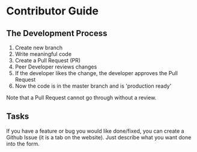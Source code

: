 # Contributor Guide #

## The Development Process ##

1. Create new branch
2. Write meaningful code
3. Create a Pull Request (PR)
4. Peer Developer reviews changes
5. If the developer likes the change, the developer approves the Pull Request
6. Now the code is in the master branch and is 'production ready'

Note that a Pull Request cannot go through without a review.

## Tasks ##

If you have a feature or bug you would like done/fixed, you can create a Github Issue (it is a tab on the website). Just describe what you want done into the form.

